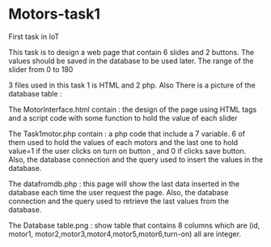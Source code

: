 # Motors-task1
First task in IoT


This task is to design a web page that contain 6 slides and 2 buttons. The values should be saved in the database to be used later.
The range of the slider from 0 to 180


3 files used in this task 1 is HTML and 2 php. Also There is a picture of the database table :


The MotorInterface.html contain : the design of the page using HTML tags and a script code with some function to hold the value of each slider 

The Task1motor.php contain : a php code that include a 7 variable.
6 of them used to hold the values of each motors and the last one to hold value=1 if the user clicks on turn on button , and 0 if clicks save button.
Also, the database connection and the query used to insert the values in the database.

The datafromdb.php : this page will show the last data inserted in the database each time the user request the page.
Also, the database connection and the query used to retrieve the last values from the database.

The Database table.png : show table that contains 8 columns which are (id, motor1, motor2,motor3,motor4,motor5,motor6,turn-on) all are integer.


